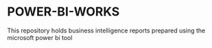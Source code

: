 # POWER-BI-WORKS
This repository holds business intelligence reports prepared using the microsoft power bi tool
